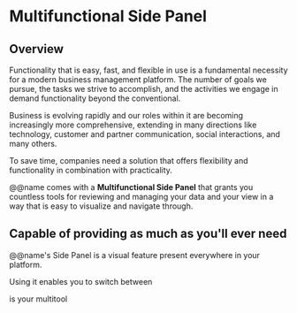 # Multifunctional Side Panel

## Overview

Functionality that is easy, fast, and flexible in use is a fundamental necessity for a modern business management platform. 
The number of goals we pursue, the tasks we strive to accomplish, and the activities we engage in demand functionality beyond the conventional.  

Business is evolving rapidly and our roles within it are becoming increasingly more comprehensive, extending in many directions like technology, customer and partner communication, social interactions, and many others.  

To save time, companies need a solution that offers flexibility and functionality in combination with practicality.  

@@name comes with a **Multifunctional Side Panel** that grants you countless tools for reviewing and managing your data and your view in a way that is easy to visualize and navigate through.  

## Capable of providing as much as you'll ever need

@@name's Side Panel is a visual feature present everywhere in your platform.  

Using it enables you to switch between 

is your multitool
